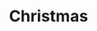 ---
layout: default
title: Christmas
nav_order: 2
description: " Note Docs,NoteBook"
permalink: /
---